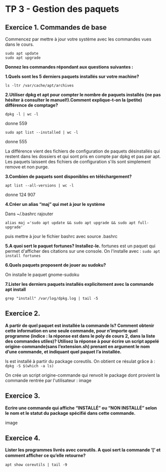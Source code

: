 # TP 3 - Gestion des paquets

## Exercice 1. Commandes de base

Commencez par mettre à jour votre système avec les commandes vues dans le cours.

```
sudo apt update
sudo apt upgrade
```

**Donnez les commandes répondant aux questions suivantes :**

**1.Quels sont les 5 derniers paquets installés sur votre machine?**
```
ls -ltr /var/cache/apt/archives
```

**2.Utiliser dpkg et apt pour compter le nombre de paquets installés (ne pas hésiter à consulter le manuel!).Comment explique-t-on la (petite) différence de comptage?**
```
dpkg -l | wc -l
```
donne 559
```
sudo apt list --installed | wc -l
```
donne 555

La différence vient des fichiers de configuration de paquets désinstallés qui restent dans les dossiers et qui sont pris en compte par dpkg et pas par apt. Les paquets laissent des fichiers de configuration s'ils sont simplement remove et non purge.

**3.Combien de paquets sont disponibles en téléchargement?**
```
apt list --all-versions | wc -l
```
donne 124 907

**4.Créer un alias “maj” qui met à jour le système**

Dans ~/.bashrc rajouter
```
alias maj ='sudo apt update && sudo apt upgrade && sudo apt full-upgrade'
```
puis mettre à jour le fichier bashrc avec source .bashrc

**5.A quoi sert le paquet fortunes? Installez-le.**
 fortunes est un paquet qui permet d'afficher des citations sur une console.
 On l'installe avec : ```sudo apt install fortunes```

**6.Quels paquets proposent de jouer au sudoku?**

On installe le paquet gnome-sudoku

**7.Lister les derniers paquets installés explicitement avec la commande apt install**
```
grep "install" /var/log/dpkg.log | tail -5
```
## Exercice 2.

**A partir de quel paquet est installée la commande ls? Comment obtenir cette information en une seule commande, pour n’importe quel programme (indice : la réponse est dans le poly de cours 2, dans la liste des commandes utiles)? Utilisez la réponse à pour écrire un script appelé origine-commande(sans l’extension.sh) prenant en argument le nom d’une commande, et indiquant quel paquet l’a installée.**


ls est installé à partir du package coreutils. On obtient ce résulat grâce à : ```dpkg -S $(which -a ls)```

On crée un script origine-commande qui renvoit le package dont provient la commande rentrée par l'utilisateur :
image

## Exercice 3.

**Ecrire une commande qui affiche “INSTALLÉ” ou “NON INSTALLÉ” selon le nom et le statut du package spécifié dans cette commande.**

image

## Exercice 4.

**Lister les programmes livrés avec coreutils. A quoi sert la commande ’[’ et comment aﬀicher ce qu’elle retourne?**
```
apt show coreutils | tail -9
```

